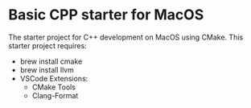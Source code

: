 # Basic CPP starter for MacOS

The starter project for C++ development on MacOS using CMake. This starter project requires:

- brew install cmake
- brew install llvm
- VSCode Extensions: 
  - CMake Tools
  - Clang-Format